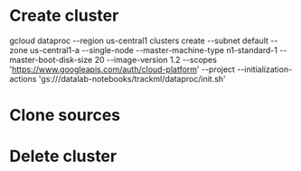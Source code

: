 # Create cluster

gcloud dataproc --region us-central1 clusters create <CLUSTER> --subnet default --zone us-central1-a --single-node --master-machine-type n1-standard-1 --master-boot-disk-size 20 --image-version 1.2 --scopes 'https://www.googleapis.com/auth/cloud-platform' --project <PROJECT> --initialization-actions 'gs://<BUCKET>/datalab-notebooks/trackml/dataproc/init.sh'


# Clone sources
# Delete cluster

